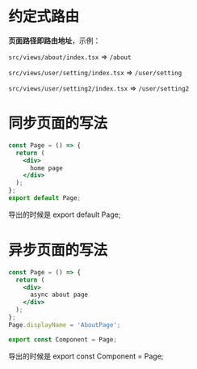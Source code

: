 # 约定式路由
**页面路径即路由地址**，示例：

`src/views/about/index.tsx` => `/about`

`src/views/user/setting/index.tsx` => `/user/setting`

`src/views/user/setting2/index.tsx` => `/user/setting2`

# 同步页面的写法

```jsx
const Page = () => {
  return (
    <div>
      home page
    </div>
  );
};
export default Page;

```

导出的时候是 export default Page;

# 异步页面的写法

```jsx
const Page = () => {
  return (
    <div>
      async about page
    </div>
  );
};
Page.displayName = 'AboutPage';

export const Component = Page;

```

导出的时候是 export const Component = Page;
